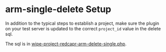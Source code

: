 arm-single-delete Setup
==============

In addition to the typical steps to establish a project,
make sure the plugin on your test server is updated to the correct `project_id` value in the delete sql.

The sql is in [wipe-project-redcapr-arm-delete-single.php](../../../../utility/plugins/wipe-project-redcapr-arm-delete-single.php).
